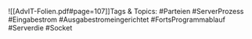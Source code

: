 
![[AdvIT-Folien.pdf#page=107]]Tags & Topics:
   #Parteien
   #ServerProzess
   #Eingabestrom
   #Ausgabestromeingerichtet
   #FortsProgrammablauf
   #Serverdie
   #Socket